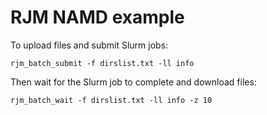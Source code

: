 # RJM NAMD example

To upload files and submit Slurm jobs:

```
rjm_batch_submit -f dirslist.txt -ll info
```

Then wait for the Slurm job to complete and download files:

```
rjm_batch_wait -f dirslist.txt -ll info -z 10
```
